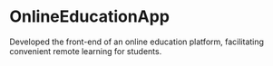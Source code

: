 # OnlineEducationApp
Developed the front-end of an online education platform, facilitating convenient remote learning for students.
